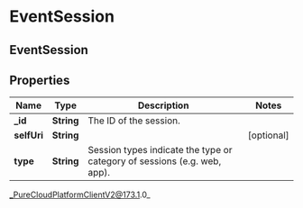 # EventSession

## EventSession

## Properties

|Name | Type | Description | Notes|
|------------ | ------------- | ------------- | -------------|
| **_id** | **String** | The ID of the session. | |
| **selfUri** | **String** |  | [optional] |
| **type** | **String** | Session types indicate the type or category of sessions (e.g. web, app). | |



_PureCloudPlatformClientV2@173.1.0_

